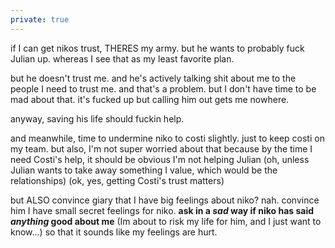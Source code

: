 ```yaml
---
private: true
---
```


if I can get nikos trust, THERES my army. but he wants to probably fuck Julian up. whereas I see that as my least favorite plan. 

but he doesn't trust me. and he's actively talking shit about me to the people I need to trust me. and that's a problem. but I don't have time to be  mad about that. it's fucked up but calling him out gets me nowhere. 

anyway, saving his life should fuckin help. 

and meanwhile, time to undermine niko to costi slightly. just to keep costi on my team. but also, I'm not super worried about that because by the time I need Costi's help, it should be obvious I'm not helping Julian (oh, unless Julian wants to take away something I value, which would be the relationships) (ok, yes, getting Costi's trust matters)

but ALSO convince giary that I have big feelings about niko? nah. convince him I have small secret feelings for niko. **ask in a *sad* way if niko has said *anything* good about me** (Im about to risk my life for him, and I just want to know...) so that it sounds like my feelings are hurt.


